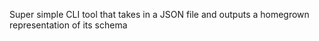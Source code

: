 Super simple CLI tool that takes in a JSON file and outputs a homegrown representation of its schema
